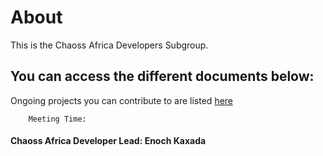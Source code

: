 # About
This is the Chaoss Africa Developers Subgroup. 
## You can access the different documents below:
Ongoing projects you can contribute to are listed [here](https://docs.google.com/document/d/1B4O0Li1ZG-QvIAG-qR1WBdHc3hVhJnBeS6_lPdhKc9A/edit)

		Meeting Time:

#### Chaoss Africa Developer Lead: **Enoch Kaxada**
